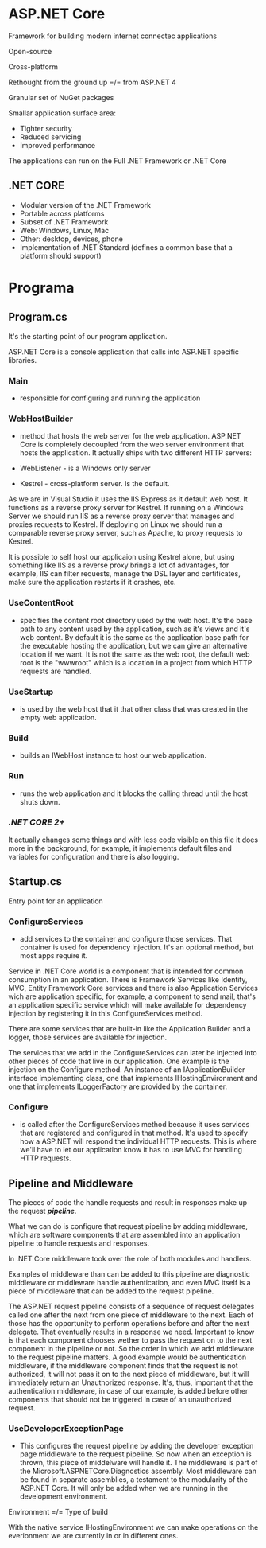 # ASP.NET Core

Framework for building modern internet connectec applications

Open-source

Cross-platform

Rethought from the ground up =/= from ASP.NET 4

Granular set of NuGet packages

Smallar application surface area:

- Tighter security
- Reduced servicing
- Improved performance

The applications can run on the Full .NET Framework or .NET Core

## .NET CORE

- Modular version of the .NET Framework
- Portable across platforms
- Subset of .NET Framework
- Web: Windows, Linux, Mac
- Other: desktop, devices, phone
- Implementation of .NET Standard (defines a common base that a platform should support)

# Programa

## Program.cs

It's the starting point of our program application.

ASP.NET Core is a console application that calls into ASP.NET specific libraries.

### Main

- responsible for configuring and running the application

### WebHostBuilder

- method that hosts the web server for the web application. ASP.NET Core is completely decoupled from the web server environment that hosts the application. It actually ships with two different HTTP servers:

- WebListener - is a Windows only server
- Kestrel - cross-platform server. Is the default.

As we are in Visual Studio it uses the IIS Express as it default web host. It functions as a reverse proxy server for Kestrel. If running on a Windows Server we should run IIS as a reverse proxy server that manages and proxies requests to Kestrel. If deploying on Linux we should run a comparable reverse proxy server, such as Apache, to proxy requests to Kestrel.

It is possible to self host our applicaion using Kestrel alone, but using something like IIS as a reverse proxy brings a lot of advantages, for example, IIS can filter requests, manage the DSL layer and certificates, make sure the application restarts if it crashes, etc.

### UseContentRoot

- specifies the content root directory used by the web host. It's the base path to any content used by the application, such as it's views and it's web content. By default it is the same as the application base path for the executable hosting the application, but we can give an alternative location if we want. It is not the same as the web root, the default web root is the "wwwroot" which is a location in a project from which HTTP requests are handled.

### UseStartup

- is used by the web host that it that other class that was created in the empty web application.

### Build

- builds an IWebHost instance to host our web application.

### Run

- runs the web application and it blocks the calling thread until the host shuts down.

### ___.NET CORE 2+___

It actually changes some things and with less code visible on this file it does more in the background, for example, it implements default files and variables for configuration and there is also logging.

## Startup.cs

Entry point for an application

### ConfigureServices

- add services to the container and configure those services. That container is used for dependency injection. It's an optional method, but most apps require it.

Service in .NET Core world is a component that is intended for common consumption in an application. There is Framework Services like Identity, MVC, Entity Framework Core services and there is also Application Services wich are application specific, for example, a component to send mail, that's an application specific service which will make available for dependency injection by registering it in this ConfigureServices method.

There are some services that are built-in like the Application Builder and a logger, those services are available for injection.

The services that we add in the ConfigureServices can later be injected into other pieces of code that live in our application. One example is the injection on the Configure method. An instance of an IApplicationBuilder interface implementing class, one that implements IHostingEnvironment and one that implements ILoggerFactory are provided by the container.

### Configure

- is called after the ConfigureServices method because it uses services that are registered and configured in that method. It's used to specify how a ASP.NET will respond the individual HTTP requests. This is where we'll have to let our application know it has to use MVC for handling HTTP requests.

## Pipeline and Middleware

The pieces of code the handle requests and result in responses make up the request ___pipeline___.

What we can do is configure that request pipeline by adding middleware, which are software components that are assembled into an application pipeline to handle requests and responses.

In .NET Core middleware took over the role of both modules and handlers.

Examples of middleware than can be added to this pipeline are diagnostic middleware or middleware handle authentication, and even MVC itself is a piece of middleware that can be added to the request pipeline.

The ASP.NET request pipeline consists of a sequence of request delegates called one after the next from one piece of middleware to the next. Each of those has the opportunity to perform operations before and after the next delegate. That eventually results in a response we need. Important to know is that each component chooses wether to pass the request on to the next component in the pipeline or not. So the order in which we add middleware to the request pipeline matters. A good example would be authentication middleware, if the middleware component finds that the request is not authorized, it will not pass it on to the next piece of middleware, but it will immediately return an Unauthorized response. It's, thus, important that the authentication middleware, in case of our example, is added before other components that should not be triggered in case of an unauthorized request.

### UseDeveloperExceptionPage

- This configures the request pipeline by adding the developer exception page middleware to the request pipeline. So now when an exception is thrown, this piece of middelware will handle it. The middleware is part of the Microsoft.ASPNETCore.Diagnostics assembly. Most middleware can be found in separate assemblies, a testament to the modularity of the ASP.NET Core. It will only be added when we are running in the development environment.

Environment =/= Type of build

With the native service IHostingEnvironment we can make operations on the everionment we are currently in or in different ones.
